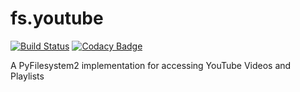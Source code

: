 # fs.youtube

[![Build Status](https://travis-ci.org/merlink01/fs.youtube.svg?branch=master)](https://travis-ci.org/merlink01/fs.youtube) [![Codacy Badge](https://api.codacy.com/project/badge/Grade/94a05423f81a4e79ac9defcff802a753)](https://www.codacy.com/app/merlink01/fs.youtube?utm_source=github.com&amp;utm_medium=referral&amp;utm_content=merlink01/fs.youtube&amp;utm_campaign=Badge_Grade)

A PyFilesystem2 implementation for accessing YouTube Videos and Playlists
